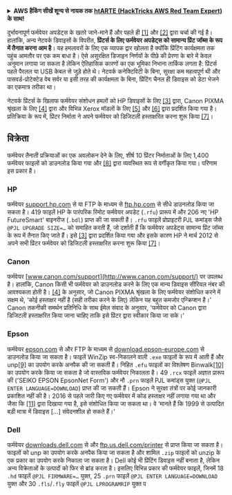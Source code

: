 <details>

<summary><strong>AWS हैकिंग सीखें शून्य से नायक तक</strong> <a href="https://training.hacktricks.xyz/courses/arte"><strong>htARTE (HackTricks AWS Red Team Expert)</strong></a><strong> के साथ!</strong></summary>

HackTricks का समर्थन करने के अन्य तरीके:

* यदि आप अपनी **कंपनी का विज्ञापन HackTricks में देखना चाहते हैं** या **HackTricks को PDF में डाउनलोड करना चाहते हैं** तो [**सब्सक्रिप्शन प्लान्स**](https://github.com/sponsors/carlospolop) देखें!
* [**आधिकारिक PEASS & HackTricks स्वैग**](https://peass.creator-spring.com) प्राप्त करें
* [**The PEASS Family**](https://opensea.io/collection/the-peass-family) की खोज करें, हमारे विशेष [**NFTs**](https://opensea.io/collection/the-peass-family) का संग्रह
* 💬 [**Discord group**](https://discord.gg/hRep4RUj7f) में **शामिल हों** या [**telegram group**](https://t.me/peass) में या **Twitter** 🐦 पर मुझे **फॉलो** करें [**@carlospolopm**](https://twitter.com/carlospolopm)**.**
* [**HackTricks**](https://github.com/carlospolop/hacktricks) और [**HackTricks Cloud**](https://github.com/carlospolop/hacktricks-cloud) github repos में PRs सबमिट करके अपनी हैकिंग ट्रिक्स साझा करें।

</details>

दुर्भावनापूर्ण फर्मवेयर अपडेट्स के खतरे जाने-माने हैं और पहले ही [\[1\]](http://hacking-printers.net/wiki/index.php/Firmware_updates#cite_note-1) और [\[2\]](http://hacking-printers.net/wiki/index.php/Firmware_updates#cite_note-2) द्वारा चर्चा की गई है। हालांकि, अन्य नेटवर्क डिवाइसों के विपरीत, **प्रिंटर्स के लिए फर्मवेयर अपडेट्स को सामान्य प्रिंट जॉब्स के रूप में तैनात करना आम है**। यह हमलावरों के लिए एक व्यापक द्वार खोलता है क्योंकि प्रिंटिंग कार्यक्षमता तक पहुंच आमतौर पर एक कम बाधा है। ऐसे असुरक्षित डिजाइन निर्णयों के पीछे की प्रेरणा के बारे में केवल अनुमान लगाया जा सकता है लेकिन ऐतिहासिक कारणों का एक भूमिका निभाना तार्किक लगता है: प्रिंटर्स पहले पैरलल या USB केबल से जुड़े होते थे। नेटवर्क कनेक्टिविटी के बिना, सुरक्षा कम महत्वपूर्ण थी और पासवर्ड-प्रोटेक्टेड वेब सर्वर या इसी तरह की कार्यक्षमता के बिना, प्रिंटिंग चैनल ही डिवाइस को डेटा भेजने का एकमात्र तरीका था।

नेटवर्क प्रिंटर्स के खिलाफ फर्मवेयर संशोधन हमलों को HP डिवाइसों के लिए [\[3\]](http://hacking-printers.net/wiki/index.php/Firmware_updates#cite_note-cui2011print-3) द्वारा, Canon PIXMA श्रृंखला के लिए [\[4\]](http://hacking-printers.net/wiki/index.php/Firmware_updates#cite_note-jordon2014wrestling-4) द्वारा और विभिन्न Xerox मॉडलों के लिए [\[5\]](http://hacking-printers.net/wiki/index.php/Firmware_updates#cite_note-heiland2011patched-5) और [\[6\]](http://hacking-printers.net/wiki/index.php/Firmware_updates#cite_note-weidenbach2016pwn-6) द्वारा प्रदर्शित किया गया है। प्रतिक्रिया के रूप में, प्रिंटर निर्माता ने अपने फर्मवेयर को डिजिटली हस्ताक्षरित करना शुरू किया [\[7\]](http://hacking-printers.net/wiki/index.php/Firmware_updates#cite_note-hp2012rfu-7)।

## विक्रेता

फर्मवेयर तैनाती प्रक्रियाओं का एक अवलोकन देने के लिए, शीर्ष 10 प्रिंटर निर्माताओं के लिए 1,400 फर्मवेयर फाइलों को डाउनलोड किया गया और [\[8\]](http://hacking-printers.net/wiki/index.php/Firmware_updates#cite_note-8) द्वारा व्यवस्थित रूप से वर्गीकृत किया गया। परिणाम इस प्रकार हैं।

### HP

फर्मवेयर [support.hp.com](http://support.hp.com/) से या FTP के माध्यम से [ftp.hp.com](ftp://ftp.hp.com/pub/networking/software/pfirmware/) से सीधे डाउनलोड किया जा सकता है। 419 फाइलें HP के पारंपरिक रिमोट फर्मवेयर अपडेट \(`.rfu`\) प्रारूप में और 206 नए 'HP FutureSmart' बाइनरीज \(`.bdl`\) प्राप्त की जा सकती हैं। `.rfu` फाइलें प्रोप्राइटरी PJL कमांड्स जैसे `@PJL UPGRADE SIZE=…` को समाहित करती हैं, जो दर्शाती हैं कि फर्मवेयर अपडेट्स सामान्य प्रिंट जॉब्स के रूप में तैनात किए जाते हैं। इसे [\[3\]](http://hacking-printers.net/wiki/index.php/Firmware_updates#cite_note-cui2011print-3) द्वारा प्रदर्शित किया गया और इसके कारण HP ने मार्च 2012 से अपने सभी प्रिंटर फर्मवेयर को डिजिटली हस्ताक्षरित करना शुरू किया [\[7\]](http://hacking-printers.net/wiki/index.php/Firmware_updates#cite_note-hp2012rfu-7)।

### Canon

फर्मवेयर [www.canon.com/support](http://www.canon.com/support/) पर उपलब्ध है। हालांकि, Canon किसी भी फर्मवेयर को डाउनलोड करने के लिए एक मान्य डिवाइस सीरियल नंबर की आवश्यकता होती है। [\[4\]](http://hacking-printers.net/wiki/index.php/Firmware_updates#cite_note-jordon2014wrestling-4) के अनुसार, जो Canon PIXMA श्रृंखला के लिए फर्मवेयर संशोधित करने में सक्षम थे, 'कोई हस्ताक्षर नहीं है (सही तरीका करने के लिए) लेकिन यह बहुत कमजोर एन्क्रिप्शन है।' Canon तकनीकी समर्थन प्रतिनिधि के साथ ईमेल संवाद के अनुसार, 'फर्मवेयर को Canon द्वारा डिजिटली हस्ताक्षरित किया जाना चाहिए ताकि इसे प्रिंटर द्वारा स्वीकार किया जा सके।'

### Epson

फर्मवेयर [epson.com](http://epson.com/) से और FTP के माध्यम से [download.epson-europe.com](ftp://download.epson-europe.com/) से डाउनलोड किया जा सकता है। फाइलें WinZip स्व-निकालने वाली `.exe` फाइलों के रूप में आती हैं और unp[\[9\]](http://hacking-printers.net/wiki/index.php/Firmware_updates#cite_note-9) का उपयोग करके अनपैक की जा सकती हैं। निहित `.efu` फाइलों का विश्लेषण Binwalk[\[10\]](http://hacking-printers.net/wiki/index.php/Firmware_updates#cite_note-10) का उपयोग करके किया जा सकता है जो वास्तविक फर्मवेयर निकालता है। 49 `.rcx` फाइलें अज्ञात प्रारूप की ('SEIKO EPSON EpsonNet Form') और नौ `.prn` फाइलें PJL कमांड्स युक्त (`@PJL ENTER LANGUAGE=DOWNLOAD`) प्राप्त की जा सकती हैं। Epson ने सुरक्षा तंत्रों पर कोई जानकारी प्रकाशित नहीं की है। 2016 से पहले जारी किए गए फर्मवेयर में कोड हस्ताक्षर नहीं लगाया गया था और जैसा कि [\[11\]](http://hacking-printers.net/wiki/index.php/Firmware_updates#cite_note-11) द्वारा दिखाया गया है, इसे संशोधित किया जा सकता था। वे 'मानते हैं कि 1999 से उत्पादित बड़ी मात्रा में डिवाइस \[…\] संवेदनशील हो सकते हैं।'

### Dell

फर्मवेयर [downloads.dell.com](http://downloads.dell.com/) से और [ftp.us.dell.com/printer](ftp://ftp.us.dell.com/printer) से प्राप्त किया जा सकता है। फाइलों को unp का उपयोग करके अनपैक किया जा सकता है और शामिल `.zip` फाइलों को unzip के एक प्रकार का उपयोग करके निकाला जा सकता है। Dell कोई भी प्रिंटिंग डिवाइस नहीं बनाता है, लेकिन अन्य विक्रेताओं के उत्पादों को फिर से ब्रांड करता है। इसलिए विभिन्न प्रकार की फर्मवेयर फाइलें, जिनमें 18 `.hd` फाइलें `@PJL FIRMWARE=…` युक्त, 25 `.prn` फाइलें `@PJL ENTER LANGUAGE=DOWNLOAD` युक्त और 30 `.fls`/`.fly` फाइलें `@PJL LPROGRAMRIP` युक्त प
